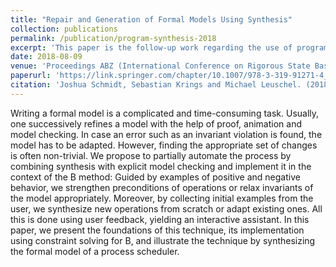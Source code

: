 ```yaml
---
title: "Repair and Generation of Formal Models Using Synthesis"
collection: publications
permalink: /publication/program-synthesis-2018
excerpt: 'This paper is the follow-up work regarding the use of program synthesis for the interactive repair and generation of formal models using the B-Method.'
date: 2018-08-09
venue: 'Proceedings ABZ (International Conference on Rigorous State Based Methods)'
paperurl: 'https://link.springer.com/chapter/10.1007/978-3-319-91271-4_6'
citation: 'Joshua Schmidt, Sebastian Krings and Michael Leuschel. (2018). &quot;Repair and Generation of Formal Models Using Synthesis&quot; <i>Proceedings ABZ (International Conference on Rigorous State Based Methods)</i>.'
---
```


Writing a formal model is a complicated and time-consuming task. Usually, one successively refines a model with the help of proof, animation and model checking. In case an error such as an invariant violation is found, the model has to be adapted. However, finding the appropriate set of changes is often non-trivial.
We propose to partially automate the process by combining synthesis with explicit model checking and implement it in the context of the B method: Guided by examples of positive and negative behavior, we strengthen preconditions of operations or relax invariants of the model appropriately. Moreover, by collecting initial examples from the user, we synthesize new operations from scratch or adapt existing ones.
All this is done using user feedback, yielding an interactive assistant.
In this paper, we present the foundations of this technique, its implementation using constraint solving for B, and illustrate the technique by synthesizing the formal model of a process scheduler.
